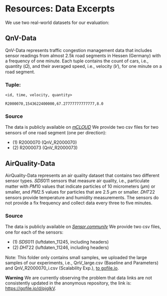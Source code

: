 # Resources: Data Excerpts  

We use two real-world datasets for our evaluation:

## QnV-Data 

QnV-Data represents traffic congestion management
data that includes sensor readings from almost 2.5k road segments
in Hessen (Germany) with a frequency of one minute. Each tuple
contains the count of cars, i.e., quantity (𝑄), and their averaged
speed, i.e., velocity (𝑉), for one minute on a road segment. 

### Tuple: 
```
<id, time, velocity, quantity>

R2000070,1543622400000,67.27777777777777,8.0
```
### Source
The data is publicly available on [𝑚𝐶𝐿𝑂𝑈𝐷](https://www.mcloud.de/web/guest/suche/-/results/filter/latest/provider%3AHessen+Mobil+-+Stra%C3%9Fen-+und+Verkehrsmanagement/0/detail/_mcloudde_mdmgeschwindigkeitsdatenhessen) 
We provide two csv files for two sensors of one road segment (one per direction):

- (1) R2000070 (QnV_R2000070)
- (2) R2000073 (QnV_R2000073)

## AirQuality-Data 

AirQuality-Data represents an air quality dataset that
contains two different sensor types. 𝑆𝐷𝑆011 sensors that measure
air quality, i.e., particulate matter with 𝑃𝑀10 values that indicate
particles of 10 micrometers (𝜇m) or smaller, and 𝑃𝑀2.5 values for
particles that are 2.5 𝜇m or smaller. 𝐷𝐻𝑇22 sensors provide temperature 
and humidity measurements. The sensors do not provide
a fix frequency and collect data every three to five minutes. 

### Source
The data is publicly available on [𝑆𝑒𝑛𝑠𝑜𝑟.𝑐𝑜𝑚𝑚𝑢𝑛𝑖𝑡𝑦](https://sensor.community/de/)
We provide two csv files, one for each of the sensors:

- (1) 𝑆𝐷𝑆011 (luftdaten_11245, including headers)
- (2) 𝐷𝐻𝑇22 (luftdaten_11246, including headers)

Note: This folder only contains small samples, we uploaded the large samples of our experiments, i.e., QnV_large.csv (Baseline and Parameters) and QnV_R2000070_i.csv (Scalability Exp.), [to gofile.io](https://gofile.io/d/pjglkV).

**Warning** 
We are currently observing the problem that data links are not consistently updated in the anonymous repository, the link is: https://gofile.io/d/pjglkV.  

